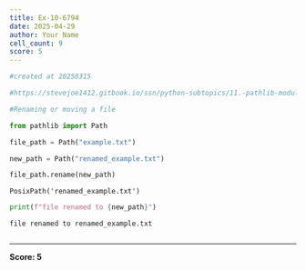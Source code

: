 ```yaml
---
title: Ex-10-6794
date: 2025-04-29
author: Your Name
cell_count: 9
score: 5
---
```


```python
#created at 20250315
```


```python
#https://stevejoe1412.gitbook.io/ssn/python-subtopics/11.-pathlib-module
```


```python
#Renaming or moving a file
```


```python
from pathlib import Path
```


```python
file_path = Path("example.txt")
```


```python
new_path = Path("renamed_example.txt")
```


```python
file_path.rename(new_path)
```




    PosixPath('renamed_example.txt')




```python
print(f"file renamed to {new_path}")
```

    file renamed to renamed_example.txt



```python

```


---
**Score: 5**